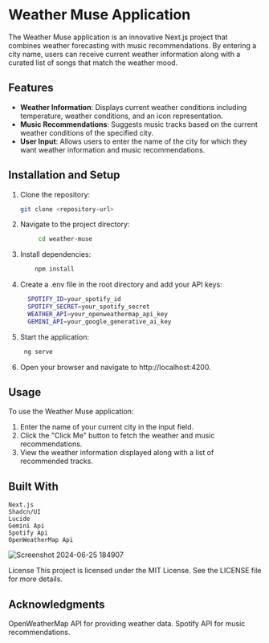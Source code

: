 # Weather Muse Application

The Weather Muse application is an innovative Next.js project that combines weather forecasting with music recommendations. By entering a city name, users can receive current weather information along with a curated list of songs that match the weather mood.

## Features

- **Weather Information**: Displays current weather conditions including temperature, weather conditions, and an icon representation.
- **Music Recommendations**: Suggests music tracks based on the current weather conditions of the specified city.
- **User Input**: Allows users to enter the name of the city for which they want weather information and music recommendations.

## Installation and Setup

1. Clone the repository:
   ```bash
   git clone <repository-url>
   ```
2. Navigate to the project directory:
   ```bash
        cd weather-muse
   ```
3. Install dependencies:
   ```bash
       npm install
   ```
4. Create a .env file in the root directory and add your API keys:
   ```bash
     SPOTIFY_ID=your_spotify_id
     SPOTIFY_SECRET=your_spotify_secret
     WEATHER_API=your_openweathermap_api_key
     GEMINI_API=your_google_generative_ai_key
   ```
5. Start the application:
   ```bash
    ng serve
   ```
6. Open your browser and navigate to http://localhost:4200.

## Usage

To use the Weather Muse application:

1. Enter the name of your current city in the input field.
2. Click the "Click Me" button to fetch the weather and music recommendations.
3. View the weather information displayed along with a list of recommended tracks.

## Built With

    Next.js
    Shadcn/UI
    Lucide
    Gemini Api
    Spotify Api
    OpenWeatherMap Api

![Screenshot 2024-06-25 184907](https://github.com/OluwatodimuAdegoke/weatherMuse/assets/22406840/c29dc079-58fc-4c19-9e9e-2f376692758f)

License
This project is licensed under the MIT License. See the LICENSE file for more details.

## Acknowledgments

OpenWeatherMap API for providing weather data.
Spotify API for music recommendations.

